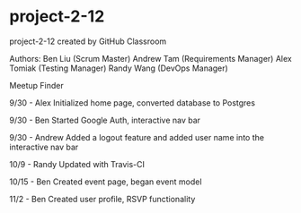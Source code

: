 # project-2-12
project-2-12 created by GitHub Classroom

Authors:
Ben Liu (Scrum Master)
Andrew Tam (Requirements Manager)
Alex Tomiak (Testing Manager)
Randy Wang (DevOps Manager)

Meetup Finder

9/30 - Alex
Initialized home page, converted database to Postgres

9/30 - Ben
Started Google Auth, interactive nav bar

9/30 - Andrew
Added a logout feature and added user name into the interactive nav bar

10/9 - Randy
Updated with Travis-CI

10/15 - Ben
Created event page, began event model

11/2 - Ben
Created user profile, RSVP functionality
